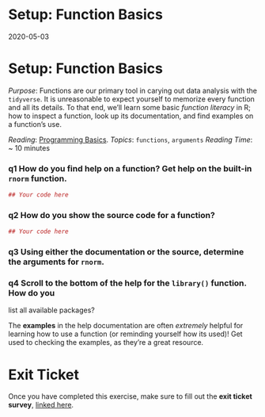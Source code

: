 Setup: Function Basics
================
2020-05-03

# Setup: Function Basics

*Purpose*: Functions are our primary tool in carying out data analysis
with the `tidyverse`. It is unreasonable to expect yourself to memorize
every function and all its details. To that end, we’ll learn some basic
*function literacy* in R; how to inspect a function, look up its
documentation, and find examples on a function’s use.

*Reading*: [Programming
Basics](https://rstudio.cloud/learn/primers/1.2). *Topics*: `functions`,
`arguments` *Reading Time*: \~ 10 minutes

### **q1** How do you find help on a function? Get help on the built-in `rnorm` function.

``` r
## Your code here
```

### **q2** How do you show the source code for a function?

``` r
## Your code here
```

### **q3** Using either the documentation or the source, determine the arguments for `rnorm`.

### **q4** Scroll to the bottom of the help for the `library()` function. How do you

list all available packages?

The **examples** in the help documentation are often *extremely* helpful
for learning how to use a function (or reminding yourself how its used)!
Get used to checking the examples, as they’re a great resource.

<!-- include-exit-ticket -->

# Exit Ticket

<!-- -------------------------------------------------- -->

Once you have completed this exercise, make sure to fill out the **exit
ticket survey**, [linked
here](https://docs.google.com/forms/d/e/1FAIpQLSeuq2LFIwWcm05e8-JU84A3irdEL7JkXhMq5Xtoalib36LFHw/viewform?usp=pp_url&entry.693978880=e-setup02-functions-assignment.Rmd).
